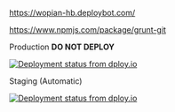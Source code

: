 https://wopian-hb.deploybot.com/

https://www.npmjs.com/package/grunt-git

 Production **DO NOT DEPLOY**

 [![Deployment status from dploy.io](https://wopian-hb.dploy.io/badge/13023223963004/19496.png)](https://wopian-hb.dploy.io)

 Staging (Automatic)

 [![Deployment status from dploy.io](https://wopian-hb.dploy.io/badge/13023223963004/19495.png)](https://wopian-hb.dploy.io)
